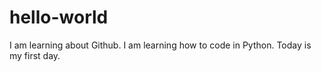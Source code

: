 # hello-world
I am learning about Github.
I am learning how to code in Python.
Today is my first day.
